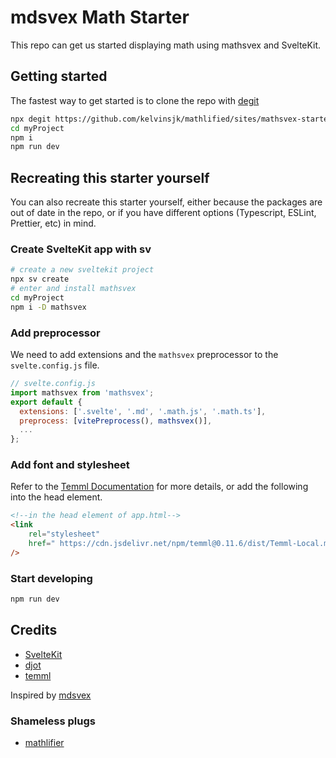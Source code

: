 # mdsvex Math Starter

This repo can get us started displaying math using mathsvex and SvelteKit.

## Getting started

The fastest way to get started is to clone the repo with [degit](https://github.com/Rich-Harris/degit)

```bash
npx degit https://github.com/kelvinsjk/mathlified/sites/mathsvex-starter myProject
cd myProject
npm i
npm run dev
```

## Recreating this starter yourself

You can also recreate this starter yourself, either because
the packages are out of date in the repo, or if you
have different options (Typescript, ESLint, Prettier, etc) in mind.

### Create SvelteKit app with sv

```bash
# create a new sveltekit project
npx sv create
# enter and install mathsvex
cd myProject
npm i -D mathsvex
```

### Add preprocessor

We need to add extensions and the `mathsvex` preprocessor to the `svelte.config.js` file.

```js
// svelte.config.js
import mathsvex from 'mathsvex';
export default {
  extensions: ['.svelte', '.md', '.math.js', '.math.ts'],
  preprocess: [vitePreprocess(), mathsvex()],
  ...
};
```

### Add font and stylesheet

Refer to the [Temml Documentation](https://temml.org/) for more details, or add
the following into the head element.

```html
<!--in the head element of app.html-->
<link
	rel="stylesheet"
	href=" https://cdn.jsdelivr.net/npm/temml@0.11.6/dist/Temml-Local.min.css "
/>
```

### Start developing

```bash
npm run dev
```

## Credits

- [SvelteKit](https://kit.svelte.dev/)
- [djot](https://djot.net/)
- [temml](https://temml.org/)

Inspired by [mdsvex](https://github.com/pngwn/MDsveX)

### Shameless plugs

- [mathlifier](https://github.com/kelvinsjk/mathlified/tree/main/packages/mathlifier)
